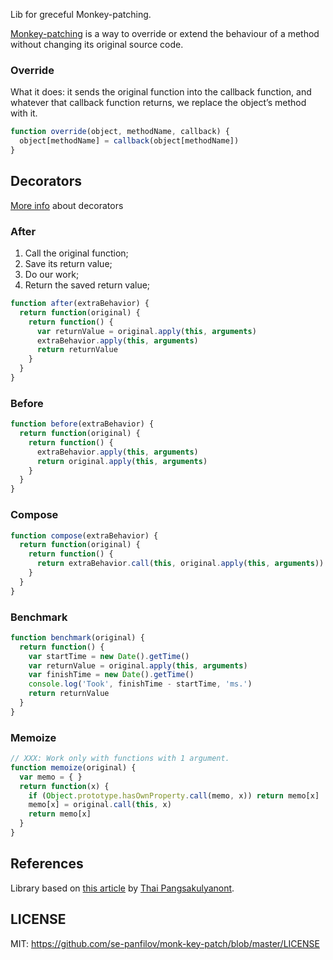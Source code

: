 Lib for greceful Monkey-patching.

[Monkey-patching][1] is a way to override or extend the behaviour of a method without changing its original source code.

### Override

What it does: it sends the original function into the callback function, and whatever that callback function returns, we replace the object’s method with it.

```javascript
function override(object, methodName, callback) {
  object[methodName] = callback(object[methodName])
}
```

## Decorators

[More info][2] about decorators

### After

1. Call the original function;
2. Save its return value;
3. Do our work;
4. Return the saved return value;

```javascript
function after(extraBehavior) {
  return function(original) {
    return function() {
      var returnValue = original.apply(this, arguments)
      extraBehavior.apply(this, arguments)
      return returnValue
    }
  }
}
```

### Before

```javascript
function before(extraBehavior) {
  return function(original) {
    return function() {
      extraBehavior.apply(this, arguments)
      return original.apply(this, arguments)
    }
  }
}
```


### Compose

```javascript
function compose(extraBehavior) {
  return function(original) {
    return function() {
      return extraBehavior.call(this, original.apply(this, arguments))
    }
  }
}
```

### Benchmark

```javascript
function benchmark(original) {
  return function() {
    var startTime = new Date().getTime()
    var returnValue = original.apply(this, arguments)
    var finishTime = new Date().getTime()
    console.log('Took', finishTime - startTime, 'ms.')
    return returnValue
  }
}
```

### Memoize

```javascript
// XXX: Work only with functions with 1 argument.
function memoize(original) {
  var memo = { }
  return function(x) {
    if (Object.prototype.hasOwnProperty.call(memo, x)) return memo[x]
    memo[x] = original.call(this, x)
    return memo[x]
  }
}
```

## References

Library based on [this article][3] by [Thai Pangsakulyanont][4].

## LICENSE

MIT: https://github.com/se-panfilov/monk-key-patch/blob/master/LICENSE

[1]: https://en.wikipedia.org/wiki/Monkey_patch
[2]: http://javascript.info/tutorial/decorators
[3]: http://me.dt.in.th/page/JavaScript-override/
[4]: http://dt.in.th/
